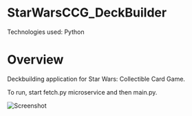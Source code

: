 # StarWarsCCG_DeckBuilder

Technologies used: Python

# Overview

Deckbuilding application for Star Wars: Collectible Card Game.

To run, start fetch.py microservice and then main.py.

![Screenshot](https://github.com/huguelep/StarWarsCCG_DeckBuilder/blob/main/ReadmeImages/Screenshot.jpg)

